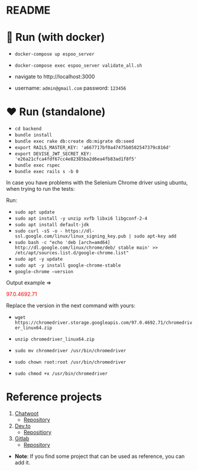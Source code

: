 # README

# 🐳 Run (with docker)

- `docker-compose up espoo_server`

- `docker-compose exec espoo_server validate_all.sh`

- navigate to http://localhost:3000

- username: `admin@gmail.com` password: `123456`

# :heart: Run (standalone)

- `cd backend`
- `bundle install`
- `bundle exec rake db:create db:migrate db:seed`
- `export RAILS_MASTER_KEY: 'a667717bf0a47475b0582547379c816d'`
- `export DEVISE_JWT_SECRET_KEY: 'e26a21cfca4fdf67cc4e82385ba2d6ea4fb83ad1f8f5'`
- `bundle exec rspec`
- `bundle exec rails s -b 0`

In case you have problems with the Selenium Chrome driver using ubuntu, when trying to run the tests:

Run:

- `sudo apt update `
- `sudo apt install -y unzip xvfb libxi6 libgconf-2-4`
- `sudo apt install default-jdk`
- `sudo curl -sS -o - https://dl-ssl.google.com/linux/linux_signing_key.pub | sudo apt-key add`
- `sudo bash -c "echo 'deb [arch=amd64] http://dl.google.com/linux/chrome/deb/ stable main' >> /etc/apt/sources.list.d/google-chrome.list"`
- `sudo apt -y update`
- `sudo apt -y install google-chrome-stable`
- `google-chrome –version`

Output example =>

<p style='color:red'>97.0.4692.71</p>

Replace the version in the next command with yours:

- `wget https://chromedriver.storage.googleapis.com/97.0.4692.71/chromedriver_linux64.zip`

- `unzip chromedriver_linux64.zip`
- `sudo mv chromedriver /usr/bin/chromedriver`
- `sudo chown root:root /usr/bin/chromedriver`
- `sudo chmod +x /usr/bin/chromedriver`

# Reference projects

1. [Chatwoot](https://www.chatwoot.com/)
   - [Repository](https://github.com/chatwoot/chatwoot)
1. [Dev.to](https://dev.to/)
   - [Repositiory](https://github.com/forem/forem)
1. [Gitlab](https://about.gitlab.com/)
   - [Repository](https://github.com/gitlabhq/gitlabhq)

- **Note**: If you find some project that can be used as reference, you can add it.
